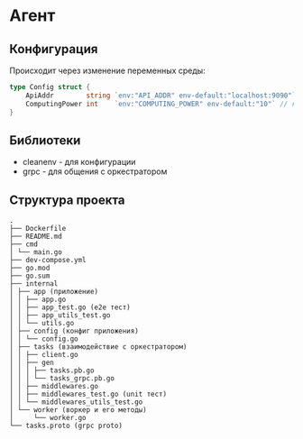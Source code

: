 # Агент

## Конфигурация
Происходит через изменение переменных среды:
```go
type Config struct {
	ApiAddr        string `env:"API_ADDR" env-default:"localhost:9090"` // адрес gRPC API
	ComputingPower int    `env:"COMPUTING_POWER" env-default:"10"` // количество воркеров
}
```

## Библиотеки
- cleanenv - для конфигурации
- grpc - для общения с оркестратором

## Структура проекта
```shell
.
├── Dockerfile
├── README.md
├── cmd
│ └── main.go
├── dev-compose.yml
├── go.mod
├── go.sum
├── internal
│ ├── app (приложение)
│ │ ├── app.go
│ │ ├── app_test.go (e2e тест)
│ │ ├── app_utils_test.go
│ │ └── utils.go
│ ├── config (конфиг приложения)
│ │ └── config.go
│ ├── tasks (взаимодействие с оркестратором)
│ │ ├── client.go
│ │ ├── gen
│ │ │ ├── tasks.pb.go
│ │ │ └── tasks_grpc.pb.go
│ │ ├── middlewares.go
│ │ ├── middlewares_test.go (unit тест)
│ │ └── middlewares_utils_test.go
│ └── worker (воркер и его методы)
│     └── worker.go
└── tasks.proto (grpc proto)
```
